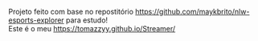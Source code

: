 Projeto feito com base no repostitório https://github.com/maykbrito/nlw-esports-explorer para estudo!<br>
Este é o meu https://tomazzyy.github.io/Streamer/
